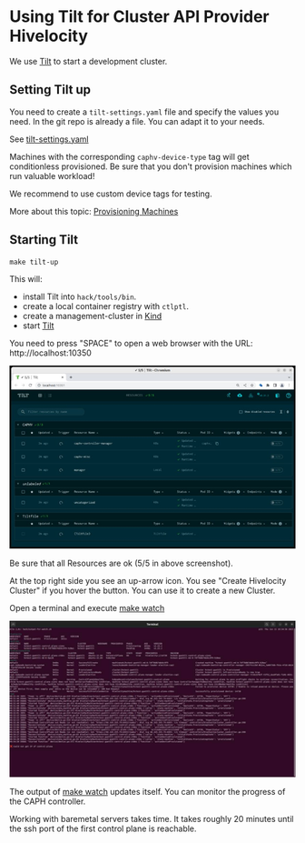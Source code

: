 # Using Tilt for Cluster API Provider Hivelocity


We use [Tilt](https://tilt.dev/) to start a development cluster.


## Setting Tilt up

You need to create a `tilt-settings.yaml` file and specify the values you need. In the git repo is already
a file. You can adapt it to your needs.

See [tilt-settings.yaml](https://github.com/hivelocity/cluster-api-provider-hivelocity/blob/main/tilt-settings.yaml)

Machines with the corresponding `caphv-device-type` tag will get conditionless provisioned. Be sure that you don't provision machines which run valuable workload!

We recommend to use custom device tags for testing.

More about this topic: [Provisioning Machines](../topics/provisioning-machines.md)

## Starting Tilt

```
make tilt-up
```

This will:

* install Tilt into `hack/tools/bin`.
* create a local container registry with `ctlptl`.
* create a management-cluster in [Kind](https://kind.sigs.k8s.io/)
* start [Tilt](https://tilt.dev/)

You need to press "SPACE" to open a web browser with the URL: http://localhost:10350

![Screenshot of Tilt](./tilt.jpg)

Be sure that all Resources are ok (5/5 in above screenshot).

At the top right side you see an up-arrow icon. You see "Create Hivelocity Cluster" if you hover the button. You can use it
to create a new Cluster.

Open a terminal and execute [make watch](../topics/make-watch.md)

![make watch](../topics/make-watch.jpg)

The output of [make watch](../topics/make-watch.md) updates itself. You can monitor the progress of the CAPH controller.

Working with baremetal servers takes time. It takes roughly 20 minutes
until the ssh port of the first control plane is reachable.
